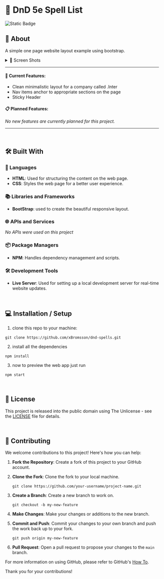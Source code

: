 # 🎲 DnD 5e Spell List

![Static Badge](https://img.shields.io/badge/status%3A-stable_beta-green)

## 📖 About

A simple one page website layout example using bootstrap.

<details>
  <summary>📸 Screen Shots</summary>

![screenshot_1](./assets/screenshots/screenshot.PNG)

</details>

---

#### 🌟 Current Features:

- Clean minimalistic layout for a company called .Inter
- Nav items anchor to appropriate sections on the page
- Sticky Header

#### 📋 Planned Features:

_No new features are currently planned for this project._

---

&nbsp;<br>

## 🛠️ Built With

### 📝 Languages

- **HTML**: Used for structuring the content on the web page.
- **CSS**: Styles the web page for a better user experience.

### 📚 Libraries and Frameworks

- **BootStrap**: used to create the beautiful responsive layout.

### 🌐 APIs and Services

_No APIs were used on this project_

### 📦 Package Managers

- **NPM**: Handles dependency management and scripts.

### 🛠️ Development Tools

- **Live Server**: Used for setting up a local development server for real-time website updates.

&nbsp;<br>

## 💻 Installation / Setup

1. clone this repo to your machine:

```
git clone https://github.com/xBromsson/dnd-spells.git
```

2. install all the dependencies

```
npm install
```

3. now to preview the web app just run

```
npm start
```

&nbsp;<br>

## 📜 License

This project is released into the public domain using The Unlicense - see the [LICENSE](https://choosealicense.com/licenses/unlicense/) file for details.

&nbsp;<br>

## 🤝 Contributing

We welcome contributions to this project! Here's how you can help:

1. **Fork the Repository**: Create a fork of this project to your GitHub account.

2. **Clone the Fork**: Clone the fork to your local machine.

   ```
   git clone https://github.com/your-username/project-name.git
   ```

3. **Create a Branch**: Create a new branch to work on.

   ```
   git checkout -b my-new-feature
   ```

4. **Make Changes**: Make your changes or additions to the new branch.

5. **Commit and Push**: Commit your changes to your own branch and push the work back up to your fork.

   ```
   git push origin my-new-feature
   ```

6. **Pull Request**: Open a pull request to propose your changes to the `main` branch.

For more information on using GitHub, please refer to GitHub's [How To](https://docs.github.com/en/github/collaborating-with-issues-and-pull-requests).

Thank you for your contributions!
